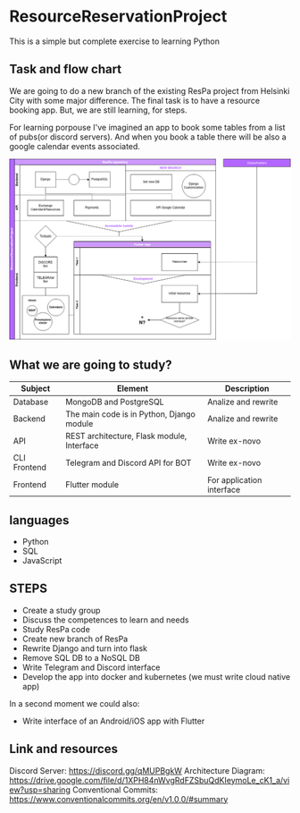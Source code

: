 # **ResourceReservationProject**
This is a simple but complete exercise to learning Python

## Task and flow chart
We are going to do a new branch of the existing ResPa project from Helsinki City with some major difference. The final task is to have a resource booking app. But, we are still learning, for steps.

For learning porpouse I've imagined an app to book some tables from a list of pubs(or discord servers). And when you book a table there will be also a google calendar events associated. 

![ARCHITECTURE](./images/architecture.png)

## What we are going to study?

| **Subject** | **Element** | **Description** |
| ------ | ------ | ------ |
| Database | MongoDB and PostgreSQL | Analize and rewrite |
| Backend | The main code is in Python, Django module | Analize and rewrite |
| API | REST architecture, Flask module, Interface | Write ex-novo |
| CLI Frontend | Telegram and Discord API for BOT | Write ex-novo |
| Frontend | Flutter module | For application interface |

## languages

- Python
- SQL
- JavaScript

## STEPS

- Create a study group
- Discuss the competences to learn and needs
- Study ResPa code
- Create new branch of ResPa 
- Rewrite Django and turn into flask
- Remove SQL DB to a NoSQL DB
- Write Telegram and Discord interface
- Develop the app into docker and kubernetes (we must write cloud native app)

In a second moment we could also:
- Write interface of an Android/iOS app with Flutter

## Link and resources

Discord Server: https://discord.gg/qMUPBgkW
Architecture Diagram: https://drive.google.com/file/d/1XPH84nWvgRdFZSbuQdKIeymoLe_cK1_a/view?usp=sharing
Conventional Commits: https://www.conventionalcommits.org/en/v1.0.0/#summary
